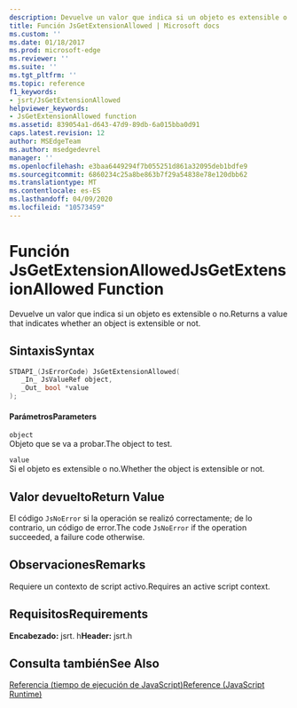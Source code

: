 ```yaml
---
description: Devuelve un valor que indica si un objeto es extensible o no.
title: Función JsGetExtensionAllowed | Microsoft docs
ms.custom: ''
ms.date: 01/18/2017
ms.prod: microsoft-edge
ms.reviewer: ''
ms.suite: ''
ms.tgt_pltfrm: ''
ms.topic: reference
f1_keywords:
- jsrt/JsGetExtensionAllowed
helpviewer_keywords:
- JsGetExtensionAllowed function
ms.assetid: 839054a1-d643-47d9-89db-6a015bba0d91
caps.latest.revision: 12
author: MSEdgeTeam
ms.author: msedgedevrel
manager: ''
ms.openlocfilehash: e3baa6449294f7b055251d861a32095deb1bdfe9
ms.sourcegitcommit: 6860234c25a8be863b7f29a54838e78e120dbb62
ms.translationtype: MT
ms.contentlocale: es-ES
ms.lasthandoff: 04/09/2020
ms.locfileid: "10573459"
---
```

# <span data-ttu-id="c051c-103">Función JsGetExtensionAllowed</span><span class="sxs-lookup"><span data-stu-id="c051c-103">JsGetExtensionAllowed Function</span></span>
<span data-ttu-id="c051c-104">Devuelve un valor que indica si un objeto es extensible o no.</span><span class="sxs-lookup"><span data-stu-id="c051c-104">Returns a value that indicates whether an object is extensible or not.</span></span>  
  
## <span data-ttu-id="c051c-105">Sintaxis</span><span class="sxs-lookup"><span data-stu-id="c051c-105">Syntax</span></span>  
  
```cpp  
STDAPI_(JsErrorCode) JsGetExtensionAllowed(  
   _In_ JsValueRef object,  
   _Out_ bool *value  
);  
```  
  
#### <span data-ttu-id="c051c-106">Parámetros</span><span class="sxs-lookup"><span data-stu-id="c051c-106">Parameters</span></span>  
 `object`  
 <span data-ttu-id="c051c-107">Objeto que se va a probar.</span><span class="sxs-lookup"><span data-stu-id="c051c-107">The object to test.</span></span>  
  
 `value`  
 <span data-ttu-id="c051c-108">Si el objeto es extensible o no.</span><span class="sxs-lookup"><span data-stu-id="c051c-108">Whether the object is extensible or not.</span></span>  
  
## <span data-ttu-id="c051c-109">Valor devuelto</span><span class="sxs-lookup"><span data-stu-id="c051c-109">Return Value</span></span>  
 <span data-ttu-id="c051c-110">El código `JsNoError` si la operación se realizó correctamente; de lo contrario, un código de error.</span><span class="sxs-lookup"><span data-stu-id="c051c-110">The code `JsNoError` if the operation succeeded, a failure code otherwise.</span></span>  
  
## <span data-ttu-id="c051c-111">Observaciones</span><span class="sxs-lookup"><span data-stu-id="c051c-111">Remarks</span></span>  
 <span data-ttu-id="c051c-112">Requiere un contexto de script activo.</span><span class="sxs-lookup"><span data-stu-id="c051c-112">Requires an active script context.</span></span>  
  
## <span data-ttu-id="c051c-113">Requisitos</span><span class="sxs-lookup"><span data-stu-id="c051c-113">Requirements</span></span>  
 <span data-ttu-id="c051c-114">**Encabezado:** jsrt. h</span><span class="sxs-lookup"><span data-stu-id="c051c-114">**Header:** jsrt.h</span></span>  
  
## <span data-ttu-id="c051c-115">Consulta también</span><span class="sxs-lookup"><span data-stu-id="c051c-115">See Also</span></span>  
 [<span data-ttu-id="c051c-116">Referencia (tiempo de ejecución de JavaScript)</span><span class="sxs-lookup"><span data-stu-id="c051c-116">Reference (JavaScript Runtime)</span></span>](../chakra-hosting/reference-javascript-runtime.md)